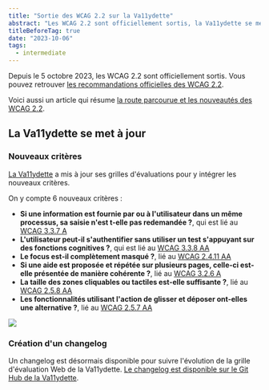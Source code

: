 ```yaml
---
title: "Sortie des WCAG 2.2 sur la Va11ydette"
abstract: "Les WCAG 2.2 sont officiellement sortis, la Va11ydette se met à jour."
titleBeforeTag: true
date: "2023-10-06"
tags:
  - intermediate
---
```


Depuis le 5 octobre 2023, les WCAG 2.2 sont officiellement sortis. Vous pouvez retrouver [les recommandations officielles des WCAG 2.2](https://www.w3.org/TR/2023/REC-WCAG22-20231005/).

Voici aussi un article qui résume [la route parcourue et les nouveautés des WCAG 2.2](https://www.w3.org/TR/2023/REC-WCAG22-20231005/).

## La Va11ydette se met à jour

### Nouveaux critères

[La Va11ydette](https://la-va11ydette.orange.com/) a mis à jour ses grilles d'évaluations pour y intégrer les nouveaux critères.

On y compte 6 nouveaux critères :

<ul>
    <li class="my-1"><strong>Si une information est fournie par ou à l'utilisateur dans un même processus, sa saisie n'est t-elle pas redemandée ?</strong>, qui est lié au <a href="https://www.w3.org/WAI/WCAG22/Understanding/redundant-entry">WCAG 3.3.7 A</a></li>
    <li class="my-1"><strong>L'utilisateur peut-il s'authentifier sans utiliser un test s'appuyant sur des fonctions cognitives ?</strong>, qui est lié au <a href="https://www.w3.org/WAI/WCAG22/Understanding/accessible-authentication">WCAG 3.3.8 AA</a></li>
    <li class="my-1"><strong>Le focus est-il complètement masqué ?</strong>, lié au <a href="https://www.w3.org/WAI/WCAG22/Understanding/focus-appearance-minimum">WCAG 2.4.11 AA</a></li>
    <li class="my-1"><strong>Si une aide est proposée et répétée sur plusieurs pages, celle-ci est-elle présentée de manière cohérente ?</strong>, lié au <a href="https://www.w3.org/WAI/WCAG22/Understanding/consistent-help">WCAG 3.2.6 A</a></li>
    <li class="my-1"><strong>La taille des zones cliquables ou tactiles est-elle suffisante ?</strong>, lié au <a href="https://www.w3.org/WAI/WCAG22/Understanding/target-size-minimum.html">WCAG 2.5.8 AA</a></li>
    <li class="my-1"><strong>Les fonctionnalités utilisant l'action de glisser et déposer ont-elles une alternative ?</strong>, lié au <a href="https://www.w3.org/WAI/WCAG22/Understanding/dragging-movements">WCAG 2.5.7 AA</a></li>
</ul>

![](../images/wcag22exemple.png)

### Création d'un changelog

Un changelog est désormais disponible pour suivre l'évolution de la grille d'évaluation Web de la Va11ydette. 
[Le changelog est disponible sur le Git Hub de la Va11ydette](https://github.com/Orange-OpenSource/La-Va11ydette/blob/master/CHANGELOG.md).
